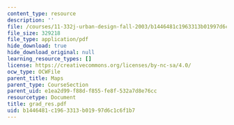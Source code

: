 ```yaml
---
content_type: resource
description: ''
file: /courses/11-332j-urban-design-fall-2003/b1446481c1963313b01997d6c1c6f1b7_grad_res.pdf
file_size: 329218
file_type: application/pdf
hide_download: true
hide_download_original: null
learning_resource_types: []
license: https://creativecommons.org/licenses/by-nc-sa/4.0/
ocw_type: OCWFile
parent_title: Maps
parent_type: CourseSection
parent_uid: e1ea2d99-f88d-f855-fe8f-532a7d8e76cc
resourcetype: Document
title: grad_res.pdf
uid: b1446481-c196-3313-b019-97d6c1c6f1b7
---
```

